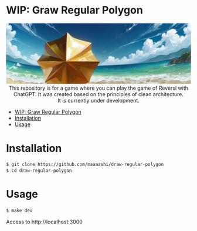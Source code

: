 # WIP: Graw Regular Polygon

<div><img src="./docs/main.png" /></div>

<div align="center">This repository is for a game where you can play the game of Reversi with ChatGPT. It was created based on the principles of clean architecture.</div>
<div align="center">It is currently under development.</div>

- [WIP: Graw Regular Polygon](#wip-graw-regular-polygon)
- [Installation](#installation)
- [Usage](#usage)

# Installation

```bash
$ git clone https://github.com/maaaashi/draw-regular-polygon
$ cd draw-regular-polygon
```

# Usage

```bash
$ make dev
```

Access to http://localhost:3000

<!-- # Test

```bash
# Run test
$ npm run test:watch
``` -->
